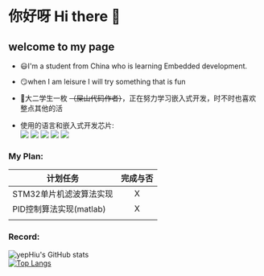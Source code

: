 # 你好呀 Hi there 👋  
## welcome to my page
- 😃I'm a student from China who is learning Embedded development. 
- 😏when I am leisure I will try something that is fun  
- 🤗大二学生一枚 ~~（屎山代码作者）~~，正在努力学习嵌入式开发，时不时也喜欢整点其他的活

- 使用的语言和嵌入式开发芯片:  
  ![](https://img.shields.io/badge/Clang--blue)
  ![](https://img.shields.io/badge/python-3.10-blueviolet)
  ![](https://img.shields.io/badge/stm32-f4xx-brightgreen)
  ![](https://img.shields.io/badge/stm32-f1xx-blue)
  ![](https://img.shields.io/badge/ucos-III-FFFB7D)

### My Plan:
| 计划任务              |  完成与否  |
|-------------------|:------:|
| STM32单片机滤波算法实现    |   X    |
| PID控制算法实现(matlab) |   X    |
|                   |        |


### Record:  
![yepHiu's GitHub stats](https://github-readme-stats.vercel.app/api?username=yepHiu&show_icons=true&bg_color=45,FFCC70,C850C0&text_color=333333)  
[![Top Langs](https://github-readme-stats.vercel.app/api/top-langs/?username=yepHiu&layout=compact&bg_color=45,FFCC70,C850C0)](https://github.com/anuraghazra/github-readme-stats)
